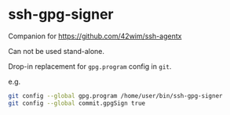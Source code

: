 # ssh-gpg-signer

Companion for <https://github.com/42wim/ssh-agentx>

Can not be used stand-alone.

Drop-in replacement for `gpg.program` config in `git`.

e.g.

```bash
git config --global gpg.program /home/user/bin/ssh-gpg-signer
git config --global commit.gpgSign true
```
